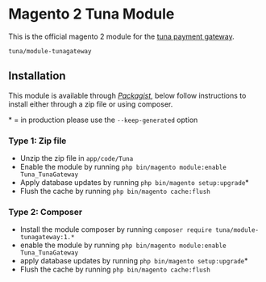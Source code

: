 # Magento 2 Tuna Module
This is the official magento 2 module for the [tuna payment gateway](https://tuna.uy).

    tuna/module-tunagateway

## Installation
This module is available through [*Packagist*](https://packagist.org/packages/tuna/module-tunagateway), below follow instructions to install either through a zip file or using composer.

\* = in production please use the `--keep-generated` option

### Type 1: Zip file

 - Unzip the zip file in `app/code/Tuna`
 - Enable the module by running `php bin/magento module:enable Tuna_TunaGateway`
 - Apply database updates by running `php bin/magento setup:upgrade`\*
 - Flush the cache by running `php bin/magento cache:flush`

### Type 2: Composer

 - Install the module composer by running `composer require tuna/module-tunagateway:1.*`
 - enable the module by running `php bin/magento module:enable Tuna_TunaGateway`
 - apply database updates by running `php bin/magento setup:upgrade`\*
 - Flush the cache by running `php bin/magento cache:flush`


